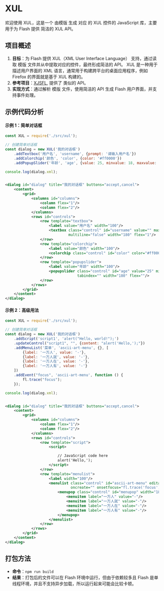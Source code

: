 # XUL

欢迎使用 XUL，这是一个 由模版 生成 对应 的 XUL 控件的 JavaScript 库，主要用于为 Flash 提供 简洁的 XUL API。

## 项目概述

1. **目标**：为 Flash 提供 XUL（XML User Interface Language） 支持，通过读取 模版 文件并从中提取对应的控件，最终形成简洁的
   API。
   XUL 是一种用于描述用户界面的 XML 语言，通常用于构建跨平台的桌面应用程序，例如 Firefox 的界面就是基于 XUL 构建的。
2. **参考项目**：[XJSFL](https://github.com/davestewart/xJSFL), 提供了 类似的 API。
3. **实现方式**：通过解析 模版 文件，使用简洁的 API 生成 Flash 用户界面，并支持事件处理。

## 示例代码分析

#### 示例 1：简单对话框

```javascript
const XUL = require('./src/xul');

// 创建简单对话框
const dialog = new XUL('我的对话框')
    .addTextbox('用户名', 'username', {prompt: '请输入用户名'})
    .addColorchip('颜色', 'color', {color: '#ff0000'})
    .addPopupSlider('年龄', 'age', {value: 25, minvalue: 18, maxvalue: 99});

console.log(dialog.xml);
```

```xml

<dialog id="dialog" title="我的对话框" buttons="accept,cancel">
    <content>
        <grid>
            <columns id="columns">
                <column flex="1"/>
                <column flex="2"/>
            </columns>
            <rows id="controls">
                <row template="textbox">
                    <label value="用户名" width="100"/>
                    <textbox class="control" id="username" value="" maxlength="" prompt="请输入用户名" size=""
                             multiline="false" width="180" flex="1"/>
                </row>
                <row template="colorchip">
                    <label value="颜色" width="100"/>
                    <colorchip class="control" id="color" color="#ff0000" format="hex" width="180"/>
                </row>
                <row template="popupslider">
                    <label value="年龄" width="100"/>
                    <popupslider class="control" id="age" value="25" minvalue="18" maxvalue="99" orientation="horz"
                                 tabindex="" width="180" flex=""/>
                </row>
            </rows>
        </grid>
    </content>
</dialog>

```

#### 示例 2：高级用法

```javascript
const XUL = require('./src/xul');

// 创建简单对话框
const dialog = new XUL('我的对话框')
    .addScript('script1', 'alert("Hello, world!");')
    .updateControl("script1", "", {content: "alert('Hello,');"})
    .addMenuList('菜单', 'ascii-art-menu', {}, [
        {label: '一万人', value: '-'},
        {label: '一万人就', value: '-'},
        {label: '一万人在', value: '-'},
        {label: '一万人有', value: '-'}
    ])
    .addEvent("focus", 'ascii-art-menu', function () {
        fl.trace("focus");
    });

console.log(dialog.xml);
```

```xml

<dialog id="dialog" title="我的对话框" buttons="accept,cancel">
    <content>
        <grid>
            <columns id="columns">
                <column flex="1"/>
                <column flex="2"/>
            </columns>
            <rows id="controls">
                <row template="script">
                    <script>

                        // JavaScript code here
                        alert('Hello,');
                    </script>
                </row>
                <row template="menulist">
                    <label width="100"/>
                    <menulist class="control" id="ascii-art-menu" editable="" width="180" flex="1" tabindex=""
                              oncreate="" onsetfocus="fl.trace('focus');">
                        <menupop class="control" id="menupop" width="180">
                            <menuitem label="一万人" value="-"/>
                            <menuitem label="一万人就" value="-"/>
                            <menuitem label="一万人在" value="-"/>
                            <menuitem label="一万人有" value="-"/>
                        </menupop>
                    </menulist>
                </row>
            </rows>
        </grid>
    </content>
</dialog>
```

## 打包方法

- **命令**：`npm run build`
- **结果**：打包后的文件可以在 Flash 环境中运行，但由于依赖较多且 Flash 是单线程环境，并且不支持异步加载，所以运行起来可能会比较卡顿。


